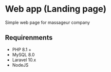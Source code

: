 # Web app (Landing page)
Simple web page for massageur company

## Requirenments
- PHP 8.1 +
- MySQL 8.0
- Laravel 10.x
- NodeJS